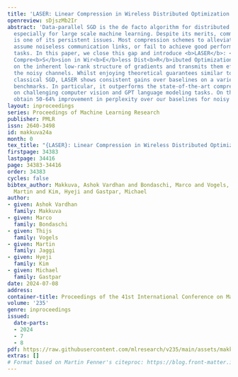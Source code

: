 ```yaml
---
title: 'LASER: Linear Compression in Wireless Distributed Optimization'
openreview: sDjszMb2Ir
abstract: 'Data-parallel SGD is the de facto algorithm for distributed optimization,
  especially for large scale machine learning. Despite its merits, communication bottleneck
  is one of its persistent issues. Most compression schemes to alleviate this either
  assume noiseless communication links, or fail to achieve good performance on practical
  tasks. In this paper, we close this gap and introduce <b>LASER</b>: <b>L</b>ine<b>A</b>r
  Compre<b>S</b>sion in Wir<b>E</b>less Dist<b>R</b>ibuted Optimization. LASER capitalizes
  on the inherent low-rank structure of gradients and transmits them efficiently over
  the noisy channels. Whilst enjoying theoretical guarantees similar to those of the
  classical SGD, LASER shows consistent gains over baselines on a variety of practical
  benchmarks. In particular, it outperforms the state-of-the-art compression schemes
  on challenging computer vision and GPT language modeling tasks. On the latter, we
  obtain 50-64% improvement in perplexity over our baselines for noisy channels.'
layout: inproceedings
series: Proceedings of Machine Learning Research
publisher: PMLR
issn: 2640-3498
id: makkuva24a
month: 0
tex_title: "{LASER}: Linear Compression in Wireless Distributed Optimization"
firstpage: 34383
lastpage: 34416
page: 34383-34416
order: 34383
cycles: false
bibtex_author: Makkuva, Ashok Vardhan and Bondaschi, Marco and Vogels, Thijs and Jaggi,
  Martin and Kim, Hyeji and Gastpar, Michael
author:
- given: Ashok Vardhan
  family: Makkuva
- given: Marco
  family: Bondaschi
- given: Thijs
  family: Vogels
- given: Martin
  family: Jaggi
- given: Hyeji
  family: Kim
- given: Michael
  family: Gastpar
date: 2024-07-08
address:
container-title: Proceedings of the 41st International Conference on Machine Learning
volume: '235'
genre: inproceedings
issued:
  date-parts:
  - 2024
  - 7
  - 8
pdf: https://raw.githubusercontent.com/mlresearch/v235/main/assets/makkuva24a/makkuva24a.pdf
extras: []
# Format based on Martin Fenner's citeproc: https://blog.front-matter.io/posts/citeproc-yaml-for-bibliographies/
---
```

